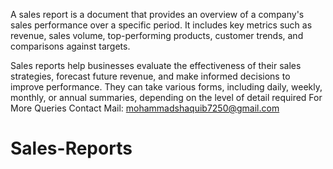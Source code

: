 A sales report is a document that provides an overview of a company's sales performance over a specific period. It includes key metrics such as revenue, sales volume, top-performing products, customer trends, and comparisons against targets.

Sales reports help businesses evaluate the effectiveness of their sales strategies, forecast future revenue, and make informed decisions to improve performance. They can take various forms, including daily, weekly, monthly, or annual summaries, depending on the level of detail required
For More Queries Contact
Mail: mohammadshaquib7250@gmail.com
# Sales-Reports
